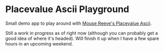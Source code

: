 # Placevalue Ascii Playground

Small demo app to play around with [Mouse Reeve's Placevalue Ascii](https://github.com/mouse-reeve/placevalue_ascii).

Still a work in progress as of right now (although you can probably get a good idea of where it's headed). Will finish it up when I have a few spare hours in an upcoming weekend.
